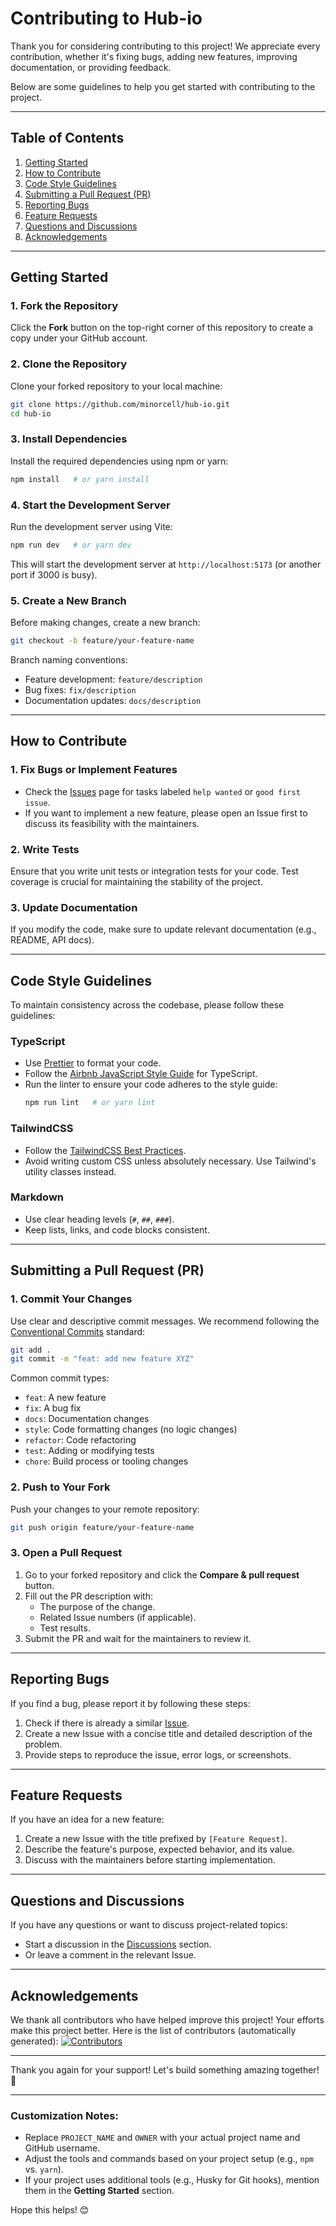 # Contributing to Hub-io

Thank you for considering contributing to this project! We appreciate every contribution, whether it's fixing bugs, adding new features, improving documentation, or providing feedback.

Below are some guidelines to help you get started with contributing to the project.

---

## Table of Contents

1. [Getting Started](#getting-started)
2. [How to Contribute](#how-to-contribute)
3. [Code Style Guidelines](#code-style-guidelines)
4. [Submitting a Pull Request (PR)](#submitting-a-pull-request-pr)
5. [Reporting Bugs](#reporting-bugs)
6. [Feature Requests](#feature-requests)
7. [Questions and Discussions](#questions-and-discussions)
8. [Acknowledgements](#acknowledgements)

---

## Getting Started

### 1. Fork the Repository
Click the **Fork** button on the top-right corner of this repository to create a copy under your GitHub account.

### 2. Clone the Repository
Clone your forked repository to your local machine:
```bash
git clone https://github.com/minorcell/hub-io.git
cd hub-io
```

### 3. Install Dependencies
Install the required dependencies using npm or yarn:
```bash
npm install   # or yarn install
```

### 4. Start the Development Server
Run the development server using Vite:
```bash
npm run dev   # or yarn dev
```
This will start the development server at `http://localhost:5173` (or another port if 3000 is busy).

### 5. Create a New Branch
Before making changes, create a new branch:
```bash
git checkout -b feature/your-feature-name
```
Branch naming conventions:
- Feature development: `feature/description`
- Bug fixes: `fix/description`
- Documentation updates: `docs/description`

---

## How to Contribute

### 1. Fix Bugs or Implement Features
- Check the [Issues](https://github.com/minorcell/hub-io/issues) page for tasks labeled `help wanted` or `good first issue`.
- If you want to implement a new feature, please open an Issue first to discuss its feasibility with the maintainers.

### 2. Write Tests
Ensure that you write unit tests or integration tests for your code. Test coverage is crucial for maintaining the stability of the project.

### 3. Update Documentation
If you modify the code, make sure to update relevant documentation (e.g., README, API docs).

---

## Code Style Guidelines

To maintain consistency across the codebase, please follow these guidelines:

### TypeScript
- Use [Prettier](https://prettier.io/) to format your code.
- Follow the [Airbnb JavaScript Style Guide](https://github.com/airbnb/javascript) for TypeScript.
- Run the linter to ensure your code adheres to the style guide:
  ```bash
  npm run lint   # or yarn lint
  ```

### TailwindCSS
- Follow the [TailwindCSS Best Practices](https://tailwindcss.com/docs/utility-first).
- Avoid writing custom CSS unless absolutely necessary. Use Tailwind's utility classes instead.

### Markdown
- Use clear heading levels (`#`, `##`, `###`).
- Keep lists, links, and code blocks consistent.

---

## Submitting a Pull Request (PR)

### 1. Commit Your Changes
Use clear and descriptive commit messages. We recommend following the [Conventional Commits](https://www.conventionalcommits.org/) standard:
```bash
git add .
git commit -m "feat: add new feature XYZ"
```
Common commit types:
- `feat`: A new feature
- `fix`: A bug fix
- `docs`: Documentation changes
- `style`: Code formatting changes (no logic changes)
- `refactor`: Code refactoring
- `test`: Adding or modifying tests
- `chore`: Build process or tooling changes

### 2. Push to Your Fork
Push your changes to your remote repository:
```bash
git push origin feature/your-feature-name
```

### 3. Open a Pull Request
1. Go to your forked repository and click the **Compare & pull request** button.
2. Fill out the PR description with:
   - The purpose of the change.
   - Related Issue numbers (if applicable).
   - Test results.
3. Submit the PR and wait for the maintainers to review it.

---

## Reporting Bugs

If you find a bug, please report it by following these steps:
1. Check if there is already a similar [Issue](https://github.com/minorcell/hub-io/issues).
2. Create a new Issue with a concise title and detailed description of the problem.
3. Provide steps to reproduce the issue, error logs, or screenshots.

---

## Feature Requests

If you have an idea for a new feature:
1. Create a new Issue with the title prefixed by `[Feature Request]`.
2. Describe the feature's purpose, expected behavior, and its value.
3. Discuss with the maintainers before starting implementation.

---

## Questions and Discussions

If you have any questions or want to discuss project-related topics:
- Start a discussion in the [Discussions](https://github.com/minorcell/hub-io/discussions) section.
- Or leave a comment in the relevant Issue.

---

## Acknowledgements

We thank all contributors who have helped improve this project! Your efforts make this project better. Here is the list of contributors (automatically generated):
[![Contributors](https://contrib.rocks/image?repo=minorcell/hub-io)](https://github.com/minorcell/hub-io/graphs/contributors)

---

Thank you again for your support! Let's build something amazing together! 🚀

---

### Customization Notes:
- Replace `PROJECT_NAME` and `OWNER` with your actual project name and GitHub username.
- Adjust the tools and commands based on your project setup (e.g., `npm` vs. `yarn`).
- If your project uses additional tools (e.g., Husky for Git hooks), mention them in the **Getting Started** section.

Hope this helps! 😊
